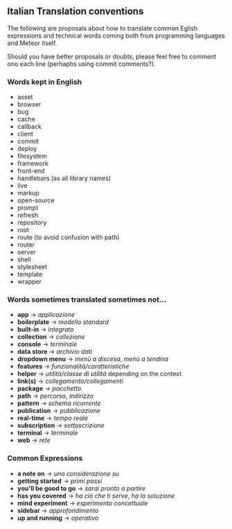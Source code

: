 ## Italian Translation conventions

The following are proposals about how to translate common Eglish expressions and technical words coming both from programming languages and Meteor itself.

Should you have better proposals or doubts, please feel free to comment ono each line (perhaphs using commit comments?).


### Words kept in English
  * asset
  * browser
  * bug
  * cache
  * callback
  * client
  * commit
  * deploy
  * filesystem
  * framework
  * front-end
  * handlebars (as all library names)
  * live
  * markup
  * open-source
  * prompt
  * refresh
  * repository
  * root
  * route (to avoid confusion with path)
  * router
  * server
  * shell
  * stylesheet
  * template
  * wrapper


### Words sometimes translated sometimes not...

 * **app** -> *applicazione*
 * **boilerplate** -> *modello standard*
 * **built-in** -> *integrato*
 * **collection** -> *collezione*
 * **console** -> *terminale*
 * **data store** -> *archivio dati*
 * **dropdown menu** -> *menù a discesa*, *menù a tendina*
 * **features** -> *funzionalità/caratteristiche*
 * **helper** -> *utilità/classe di utilità* depending on the context
 * **link(s)** -> *collegamento/collegamenti*
 * **package** -> *pacchetto*
 * **path** -> *percorso*, *indirizzo*
 * **pattern** -> *schema ricorrente*
 * **publication** -> *pubblicazione*
 * **real-time** -> *tempo reale*
 * **subscription** -> *sottoscrizione*
 * **terminal** -> *terminale*
 * **web** -> *rete*


### Common Expressions

 * **a note on** -> *una considerazione su*
 * **getting started** -> *primi passi*
 * **you'll be good to go** -> *sarai pronto a partire*
 * **has you covered** -> *ha ciò che ti serve*, *ha la soluzione*
 * **mind experiment** -> *esperimento concettuale*
 * **sidebar** -> *approfondimento*
 * **up and running** -> *operativo*
